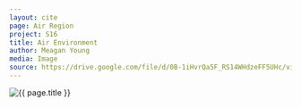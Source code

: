 ```yaml
---
layout: cite
page: Air Region
project: S16
title: Air Environment
author: Meagan Young
media: Image
source: https://drive.google.com/file/d/0B-1iHvrQa5F_RS14WHdzeFF5UHc/view?usp=sharing
---
```

![{{ page.title }}](/projects/S16/regions/air/AirEnvironment.png)
